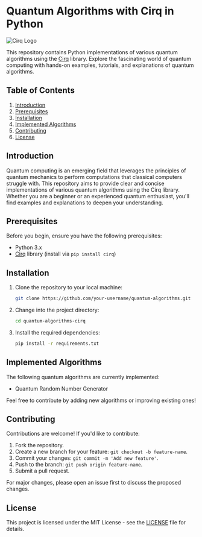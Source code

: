 # Quantum Algorithms with Cirq in Python

![Cirq Logo](https://github.com/quantumlib/Cirq/raw/main/docs/Cirq_logo_color.png)

This repository contains Python implementations of various quantum algorithms using the [Cirq](https://quantumai.google/cirq) library. Explore the fascinating world of quantum computing with hands-on examples, tutorials, and explanations of quantum algorithms.

## Table of Contents

1. [Introduction](#introduction)
2. [Prerequisites](#prerequisites)
3. [Installation](#installation)
4. [Implemented Algorithms](#implemented-algorithms)
5. [Contributing](#contributing)
6. [License](#license)

## Introduction

Quantum computing is an emerging field that leverages the principles of quantum mechanics to perform computations that classical computers struggle with. This repository aims to provide clear and concise implementations of various quantum algorithms using the Cirq library. Whether you are a beginner or an experienced quantum enthusiast, you'll find examples and explanations to deepen your understanding.

## Prerequisites

Before you begin, ensure you have the following prerequisites:

- Python 3.x
- [Cirq](https://quantumai.google/cirq) library (install via `pip install cirq`)

## Installation

1. Clone the repository to your local machine:

   ```bash
   git clone https://github.com/your-username/quantum-algorithms.git
   ```

2. Change into the project directory:

   ```bash
   cd quantum-algorithms-cirq
   ```

3. Install the required dependencies:

   ```bash
   pip install -r requirements.txt
   ```

## Implemented Algorithms

The following quantum algorithms are currently implemented:

- Quantum Random Number Generator

Feel free to contribute by adding new algorithms or improving existing ones!

## Contributing

Contributions are welcome! If you'd like to contribute:

1. Fork the repository.
2. Create a new branch for your feature: `git checkout -b feature-name`.
3. Commit your changes: `git commit -m 'Add new feature'`.
4. Push to the branch: `git push origin feature-name`.
5. Submit a pull request.

For major changes, please open an issue first to discuss the proposed changes.

## License

This project is licensed under the MIT License - see the [LICENSE](LICENSE) file for details.